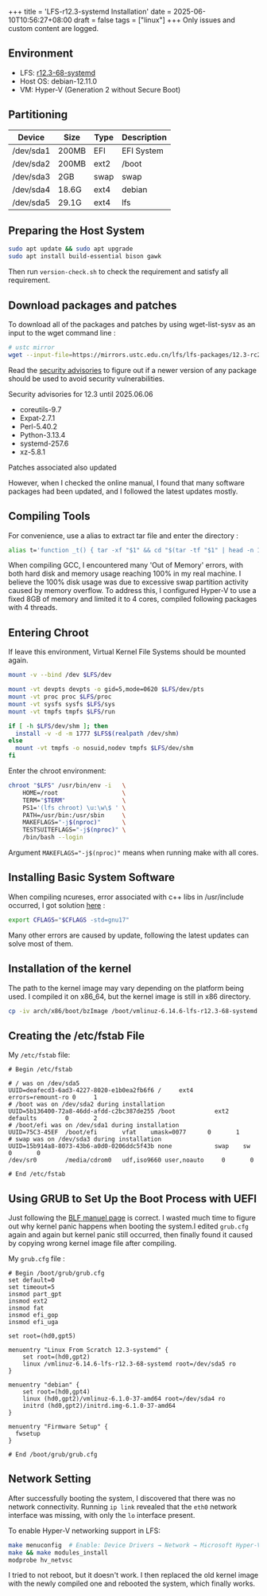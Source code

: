 +++
title = 'LFS-r12.3-systemd Installation'
date = 2025-06-10T10:56:27+08:00
draft = false
tags = ["linux"]
+++
Only issues and custom content are logged.

## Environment
- LFS: [r12.3-68-systemd](https://www.linuxfromscratch.org/lfs/view/systemd)
- Host OS: debian-12.11.0
- VM: Hyper-V (Generation 2 without Secure Boot)

## Partitioning
|Device|Size|Type|Description|
|-|-|-|-|
|/dev/sda1|200MB|EFI|EFI System|
|/dev/sda2|200MB|ext2|/boot|
|/dev/sda3|2GB|swap|swap|
|/dev/sda4|18.6G|ext4|debian|
|/dev/sda5|29.1G|ext4|lfs|

## Preparing the Host System
``` sh
sudo apt update && sudo apt upgrade
sudo apt install build-essential bison gawk
```
Then run ```version-check.sh``` to check the requirement and satisfy all requirement.

## Download packages and patches
To download all of the packages and patches by using wget-list-sysv as an input to the wget command line :
```sh
# ustc mirror
wget --input-file=https://mirrors.ustc.edu.cn/lfs/lfs-packages/12.3-rc2/ --continue --directory-prefix=$LFS/sources
```
Read the [security advisories](https://www.linuxfromscratch.org/lfs/advisories/) to figure out if a newer version of any package should be used to avoid security vulnerabilities.

Security advisories for 12.3 until 2025.06.06
- coreutils-9.7
- Expat-2.7.1
- Perl-5.40.2
- Python-3.13.4
- systemd-257.6
- xz-5.8.1

Patches associated also updated

However, when I checked the online manual, I found that many software packages had been updated, and I followed the latest updates mostly.

## Compiling Tools
For convenience, use a alias to extract tar file and enter the directory :
```sh
alias t='function _t() { tar -xf "$1" && cd "$(tar -tf "$1" | head -n 1 | cut -d"/" -f1)"; }; _t'
```
When compiling GCC, I encountered many 'Out of Memory' errors, with both hard disk and memory usage reaching 100% in my real machine. I believe the 100% disk usage was due to excessive swap partition activity caused by memory overflow. To address this, I configured Hyper-V to use a fixed 8GB of memory and limited it to 4 cores, compiled following packages with 4 threads.

## Entering Chroot
If leave this environment, Virtual Kernel File Systems should be mounted again.
```sh
mount -v --bind /dev $LFS/dev

mount -vt devpts devpts -o gid=5,mode=0620 $LFS/dev/pts
mount -vt proc proc $LFS/proc
mount -vt sysfs sysfs $LFS/sys
mount -vt tmpfs tmpfs $LFS/run

if [ -h $LFS/dev/shm ]; then
  install -v -d -m 1777 $LFS$(realpath /dev/shm)
else
  mount -vt tmpfs -o nosuid,nodev tmpfs $LFS/dev/shm
fi
```
Enter the chroot environment:
```bash
chroot "$LFS" /usr/bin/env -i   \
    HOME=/root                  \
    TERM="$TERM"                \
    PS1='(lfs chroot) \u:\w\$ ' \
    PATH=/usr/bin:/usr/sbin     \
    MAKEFLAGS="-j$(nproc)"      \
    TESTSUITEFLAGS="-j$(nproc)" \
    /bin/bash --login
```
Argument `MAKEFLAGS="-j$(nproc)"` means when running make with all cores.
## Installing Basic System Software
When compiling ncureses, error associated with c++ libs in /usr/include occurred, I got solution [here](https://gitlab.archlinux.org/archlinux/packaging/packages/ncurses/-/issues/3) :
```sh
export CFLAGS="$CFLAGS -std=gnu17"
``` 
Many other errors are caused by update, following the latest updates can solve most of them.

## Installation of the kernel
The path to the kernel image may vary depending on the platform being used. I compiled it on x86_64, but the kernel image is still in x86 directory.
``` sh
cp -iv arch/x86/boot/bzImage /boot/vmlinuz-6.14.6-lfs-r12.3-68-systemd
```

## Creating the /etc/fstab File
My `/etc/fstab` file:
```
# Begin /etc/fstab

# / was on /dev/sda5
UUID=deafecd3-6ad3-4227-8020-e1b0ea2fb6f6 /     ext4    errors=remount-ro 0     1
# /boot was on /dev/sda2 during installation
UUID=5b136400-72a8-46dd-afdd-c2bc387de255 /boot           ext2    defaults        0       2
# /boot/efi was on /dev/sda1 during installation
UUID=75C3-45EF  /boot/efi       vfat    umask=0077      0       1
# swap was on /dev/sda3 during installation
UUID=15b914a8-8073-43b6-a0d0-0206ddc5f43b none            swap    sw              0       0
/dev/sr0        /media/cdrom0   udf,iso9660 user,noauto     0       0

# End /etc/fstab
```
## Using GRUB to Set Up the Boot Process with UEFI
Just following the [BLF manuel page](https://www.linuxfromscratch.org/blfs/view/systemd/postlfs/grub-setup.html) is correct. I wasted much time to figure out why kernel panic happens when booting the system.I edited `grub.cfg` again and again but kernel panic still occurred, then finally found it caused by copying wrong kernel image file after compiling.

My `grub.cfg` file : 
```
# Begin /boot/grub/grub.cfg
set default=0
set timeout=5
insmod part_gpt
insmod ext2
insmod fat
insmod efi_gop
insmod efi_uga

set root=(hd0,gpt5)

menuentry "Linux From Scratch 12.3-systemd" {
    set root=(hd0,gpt2)
    linux /vmlinuz-6.14.6-lfs-r12.3-68-systemd root=/dev/sda5 ro
}

menuentry "debian" {
    set root=(hd0,gpt4)
    linux (hd0,gpt2)/vmlinuz-6.1.0-37-amd64 root=/dev/sda4 ro
    initrd (hd0,gpt2)/initrd.img-6.1.0-37-amd64
}

menuentry "Firmware Setup" {
  fwsetup
}

# End /boot/grub/grub.cfg
```
## Network Setting
After successfully booting the system, I discovered that there was no network connectivity. Running `ip link` revealed that the `eth0` network interface was missing, with only the `lo` interface present.

To enable Hyper-V networking support in LFS:
``` sh
make menuconfig  # Enable: Device Drivers → Network → Microsoft Hyper-V Network
make && make modules_install
modprobe hv_netvsc
```
I tried to not reboot, but it doesn't work. I then replaced the old kernel image with the newly compiled one and rebooted the system, which finally works.